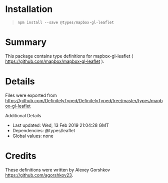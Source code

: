 # Installation
> `npm install --save @types/mapbox-gl-leaflet`

# Summary
This package contains type definitions for mapbox-gl-leaflet ( https://github.com/mapbox/mapbox-gl-leaflet ).

# Details
Files were exported from https://github.com/DefinitelyTyped/DefinitelyTyped/tree/master/types/mapbox-gl-leaflet

Additional Details
 * Last updated: Wed, 13 Feb 2019 21:04:28 GMT
 * Dependencies: @types/leaflet
 * Global values: none

# Credits
These definitions were written by Alexey Gorshkov <https://github.com/agorshkov23>.
